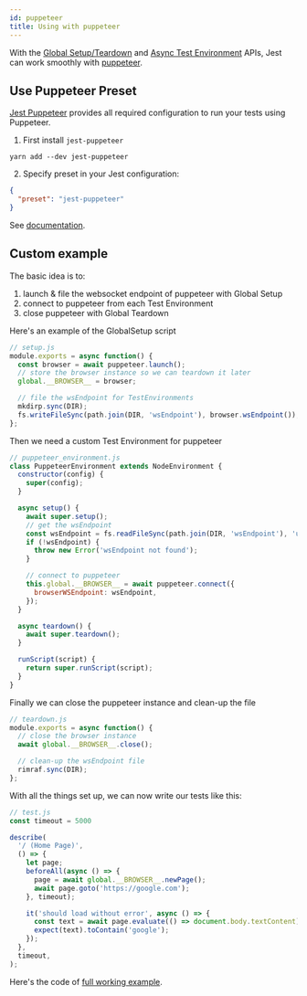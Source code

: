 ```yaml
---
id: puppeteer
title: Using with puppeteer
---
```


With the [Global Setup/Teardown](Configuration.md#globalsetup-string) and [Async Test Environment](Configuration.md#testenvironment-string) APIs, Jest can work smoothly with [puppeteer](https://github.com/GoogleChrome/puppeteer).

## Use Puppeteer Preset

[Jest Puppeteer](https://github.com/smooth-code/jest-puppeteer) provides all required configuration to run your tests using Puppeteer.

1.  First install `jest-puppeteer`

```
yarn add --dev jest-puppeteer
```

2.  Specify preset in your Jest configuration:

```json
{
  "preset": "jest-puppeteer"
}
```

See [documentation](https://github.com/smooth-code/jest-puppeteer).

## Custom example

The basic idea is to:

1.  launch & file the websocket endpoint of puppeteer with Global Setup
2.  connect to puppeteer from each Test Environment
3.  close puppeteer with Global Teardown

Here's an example of the GlobalSetup script

```js
// setup.js
module.exports = async function() {
  const browser = await puppeteer.launch();
  // store the browser instance so we can teardown it later
  global.__BROWSER__ = browser;

  // file the wsEndpoint for TestEnvironments
  mkdirp.sync(DIR);
  fs.writeFileSync(path.join(DIR, 'wsEndpoint'), browser.wsEndpoint());
};
```

Then we need a custom Test Environment for puppeteer

```js
// puppeteer_environment.js
class PuppeteerEnvironment extends NodeEnvironment {
  constructor(config) {
    super(config);
  }

  async setup() {
    await super.setup();
    // get the wsEndpoint
    const wsEndpoint = fs.readFileSync(path.join(DIR, 'wsEndpoint'), 'utf8');
    if (!wsEndpoint) {
      throw new Error('wsEndpoint not found');
    }

    // connect to puppeteer
    this.global.__BROWSER__ = await puppeteer.connect({
      browserWSEndpoint: wsEndpoint,
    });
  }

  async teardown() {
    await super.teardown();
  }

  runScript(script) {
    return super.runScript(script);
  }
}
```

Finally we can close the puppeteer instance and clean-up the file

```js
// teardown.js
module.exports = async function() {
  // close the browser instance
  await global.__BROWSER__.close();

  // clean-up the wsEndpoint file
  rimraf.sync(DIR);
};
```

With all the things set up, we can now write our tests like this:

```js
// test.js
const timeout = 5000

describe(
  '/ (Home Page)',
  () => {
    let page;
    beforeAll(async () => {
      page = await global.__BROWSER__.newPage();
      await page.goto('https://google.com');
    }, timeout);

    it('should load without error', async () => {
      const text = await page.evaluate(() => document.body.textContent);
      expect(text).toContain('google');
    });
  },
  timeout,
);
```

Here's the code of [full working example](https://github.com/xfumihiro/jest-puppeteer-example).
